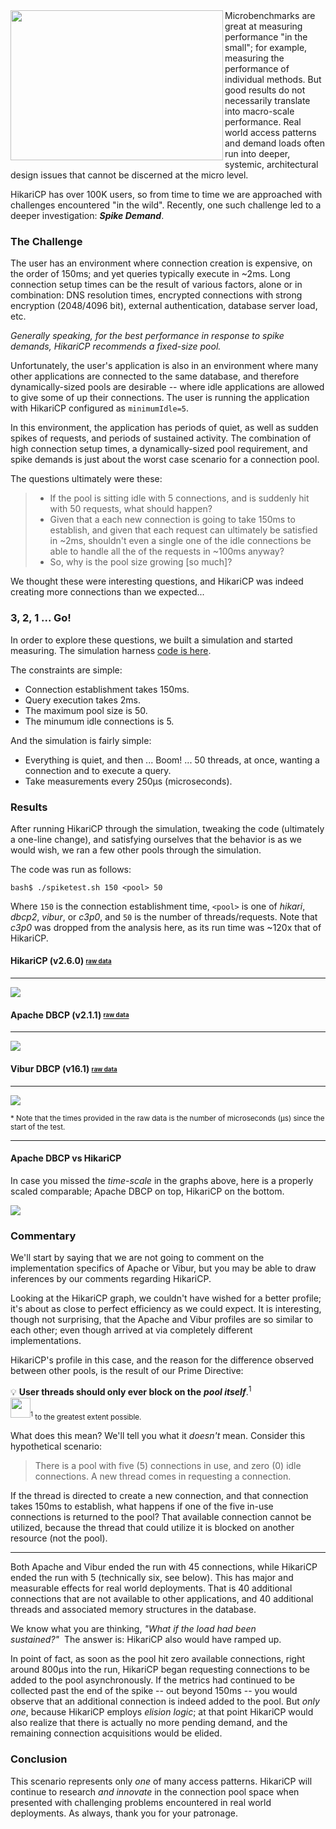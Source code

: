 <img width="340" height="240" align="left" src="https://github.com/brettwooldridge/HikariCP/wiki/welcome-to-the-jungle.jpg">
Microbenchmarks are great at measuring performance "in the small"; for example, measuring the performance of individual methods. But good results do not necessarily translate into macro-scale performance.  Real world access patterns and demand loads often run into deeper, systemic, architectural design issues that cannot be discerned at the micro level.

HikariCP has over 100K users, so from time to time we are approached with challenges encountered "in the wild".  Recently, one such challenge led to a deeper investigation: ***Spike Demand***.

### The Challenge
The user has an environment where connection creation is expensive, on the order of 150ms; and yet queries typically execute in ~2ms.  Long connection setup times can be the result of various factors, alone or in combination: DNS resolution times, encrypted connections with strong encryption (2048/4096 bit), external authentication, database server load, etc.

*Generally speaking, for the best performance in response to spike demands, HikariCP recommends a fixed-size pool.*

Unfortunately, the user's application is also in an environment where many other applications are connected to the same database, and therefore dynamically-sized pools are desirable -- where idle applications are allowed to give some of up their connections.  The user is running the application with HikariCP configured as ``minimumIdle=5``.

In this environment, the application has periods of quiet, as well as sudden spikes of requests, and periods of sustained activity.  The combination of high connection setup times, a dynamically-sized pool requirement, and spike demands is just about the worst case scenario for a connection pool.

The questions ultimately were these:

> * If the pool is sitting idle with 5 connections, and is suddenly hit with 50 requests, what should happen?
> * Given that a each new connection is going to take 150ms to establish, and given that each request can ultimately be satisfied in ~2ms, shouldn't even a single one of the idle connections be able to handle all the of the requests in ~100ms anyway?
> * So, why is the pool size growing [so much]?

We thought these were interesting questions, and HikariCP was indeed creating more connections than we expected...

### 3, 2, 1 ... Go!
In order to explore these questions, we built a simulation and started measuring.  The simulation harness [code is here](https://github.com/brettwooldridge/HikariCP-benchmark/blob/master/src/test/java/com/zaxxer/hikari/benchmark/SpikeLoadTest.java).

The constraints are simple:
 * Connection establishment takes 150ms.
 * Query execution takes 2ms.
 * The maximum pool size is 50.
 * The minumum idle connections is 5.

And the simulation is fairly simple:
 * Everything is quiet, and then ... Boom! ... 50 threads, at once, wanting a connection and to execute a query.
 * Take measurements every 250μs (microseconds).

### Results
After running HikariCP through the simulation, tweaking the code (ultimately a one-line change), and satisfying ourselves that the behavior is as we would wish, we ran a few other pools through the simulation.

The code was run as follows:
```
bash$ ./spiketest.sh 150 <pool> 50
```
Where ``150`` is the connection establishment time, ``<pool>`` is one of *hikari*, *dbcp2*, *vibur*, or *c3p0*, and ``50`` is the number of threads/requests.  Note that *c3p0* was dropped from the analysis here, as its run time was ~120x that of HikariCP.

#### HikariCP (v2.6.0) <sub><sup><a href="https://github.com/brettwooldridge/HikariCP/wiki/Spike-Hikari-data.txt">raw data</a></sup></sub>

--------------------
[![](https://github.com/brettwooldridge/HikariCP/wiki/Spike-Hikari.png)](https://github.com/brettwooldridge/HikariCP/wiki/Spike-Hikari.png)

#### Apache DBCP (v2.1.1) <sub><sup><a href="https://github.com/brettwooldridge/HikariCP/wiki/Spike-DBCP2-data.txt">raw data</a></sup></sub>

--------------------
[![](https://github.com/brettwooldridge/HikariCP/wiki/Spike-DBCP2.png)](https://github.com/brettwooldridge/HikariCP/wiki/Spike-DBCP2.png)

#### Vibur DBCP (v16.1) <sub><sup><a href="https://github.com/brettwooldridge/HikariCP/wiki/Spike-Vibur-data.txt">raw data</a></sup></sub>

--------------------
[![](https://github.com/brettwooldridge/HikariCP/wiki/Spike-Vibur.png)](https://github.com/brettwooldridge/HikariCP/wiki/Spike-Vibur.png)

<sup>* Note that the times provided in the raw data is the number of microseconds (μs) since the start of the test.</sup>

--------------------
#### Apache DBCP vs HikariCP
In case you missed the *time-scale* in the graphs above, here is a properly scaled comparable; Apache DBCP on top, HikariCP on the bottom.

[![](https://github.com/brettwooldridge/HikariCP/wiki/Spike-Compare.png)](https://github.com/brettwooldridge/HikariCP/wiki/Spike-Compare.png)

### Commentary
We'll start by saying that we are not going to comment on the implementation specifics of Apache or Vibur, but you may be able to draw inferences by our comments regarding HikariCP.

Looking at the HikariCP graph, we couldn't have wished for a better profile; it's about as close to perfect efficiency as we could expect.  It is interesting, though not surprising, that the Apache and Vibur profiles are so similar to each other; even though arrived at via completely different implementations.

HikariCP's profile in this case, and the reason for the difference observed between other pools, is the result of our Prime Directive:

💡 **User threads should only ever block on the** ***pool itself***.<sup>1</sup><br>
<img width="32px" src="https://github.com/brettwooldridge/HikariCP/wiki/space60x1.gif"><sub><sup>1</sup>&nbsp;to the greatest extent possible.</sub>

What does this mean?  We'll tell you what it *doesn't* mean.  Consider this hypothetical scenario:

> There is a pool with five (5) connections in use, and zero (0) idle connections. A new thread comes in requesting a connection.

If the thread is directed to create a new connection, and that connection takes 150ms to establish, what happens if one of the five in-use connections is returned to the pool?  That available connection cannot be utilized, because the thread that could utilize it is blocked on another resource (not the pool).

---------------------
Both Apache and Vibur ended the run with 45 connections, while HikariCP ended the run with 5 (technically six, see below).  This has major and measurable effects for real world deployments.  That is 40 additional connections that are not available to other applications, and 40 additional threads and associated memory structures in the database.

We know what you are thinking, *"What if the load had been sustained?"*&nbsp;&nbsp;The answer is: HikariCP also would have ramped up.

In point of fact, as soon as the pool hit zero available connections, right around 800μs into the run, HikariCP began requesting connections to be added to the pool asynchronously.  If the metrics had continued to be collected past the end of the spike -- out beyond 150ms -- you would observe that an additional connection is indeed added to the pool.  But *only one*, because HikariCP employs *elision logic*; at that point HikariCP would also realize that there is actually no more pending demand, and the remaining connection acquisitions would be elided.

### Conclusion
This scenario represents only *one* of many access patterns. HikariCP will continue to research *and innovate* in the connection pool space when presented with challenging problems encountered in real world deployments.  As always, thank you for your patronage.

